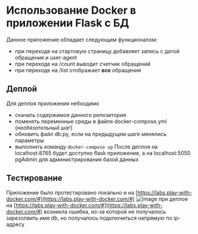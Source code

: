 # Использование Docker в приложении Flask с БД  
Данное приложение обладает следующим функционалом:
- при переходе на стартовую страницу добавляет запись с датой обращения и user-agent
- при переходе на /count выводит счетчик обращений
- при переходе на /list отображает **все** обращения
## Деплой  
Для деплоя приложения небходимо 
- скачать содержимое данного репозитория
- поменять переменные среды в файле docker-compose.yml (*необязательный шаг*)
- обновить файл db.py, если на предыдущем шаге менялись параметры  
- выполнить команду `docker-compose up`
После деплоя на localhost:8765 будет доступно flask приложение, а на localhost:5050 pgAdmin для администрирования базой данных
## Тестирование
Приложение было протестировано локально и на [https://labs.play-with-docker.com/#](https://labs.play-with-docker.com/#) 
![image](https://github.com/user-attachments/assets/a29cc52b-be17-48e4-9847-5fb854ea087d)
при деплое на  [https://labs.play-with-docker.com/#](https://labs.play-with-docker.com/#)  возникла ошибка, из-за которой не получалось зарезолвить имя db, но получалось подключиться напрямую по ip-адресу

